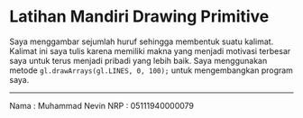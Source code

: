 # Latihan Mandiri Drawing Primitive
Saya menggambar sejumlah huruf sehingga membentuk suatu kalimat. Kalimat ini saya tulis karena memiliki makna yang menjadi motivasi terbesar saya untuk terus menjadi pribadi yang lebih baik.
Saya menggunakan metode `gl.drawArrays(gl.LINES, 0, 100);` untuk mengembangkan program saya.

---
Nama    : Muhammad Nevin
NRP     : 05111940000079